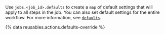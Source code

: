 Use `jobs.<job_id>.defaults` to create a `map` of default settings that will apply to all steps in the job. You can also set default settings for the entire workflow. For more information, see [`defaults`](/actions/using-workflows/workflow-syntax-for-github-actions#defaults).

{% data reusables.actions.defaults-override %}
